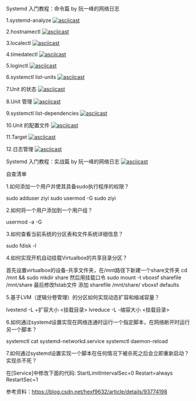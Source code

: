 Systemd 入门教程：命令篇 by 阮一峰的网络日志

1.systemd-analyze
[![asciicast](https://asciinema.org/a/nCzIwYNwjrny8WIBeRGNkWK5z.svg)](https://asciinema.org/a/nCzIwYNwjrny8WIBeRGNkWK5z)

2.hostnamectl
[![asciicast](https://asciinema.org/a/4Z3PGJzmuiS9M1i93LvM0meLO.svg)](https://asciinema.org/a/4Z3PGJzmuiS9M1i93LvM0meLO)

3.localectl
[![asciicast](https://asciinema.org/a/eSAsdjMy1g7k5JSuu2rFQhaz2.svg)](https://asciinema.org/a/eSAsdjMy1g7k5JSuu2rFQhaz2)

4.timedatectl
[![asciicast](https://asciinema.org/a/METVzo7iWwNK3wcPDx5xilS8q.svg)](https://asciinema.org/a/METVzo7iWwNK3wcPDx5xilS8q)

5.loginctl
[![asciicast](https://asciinema.org/a/GUtQ9x2XF9l10TD5UW8nwhRv1.svg)](https://asciinema.org/a/GUtQ9x2XF9l10TD5UW8nwhRv1)

6.systemctl list-units
[![asciicast](https://asciinema.org/a/UGpJJLbWNpn3B89uSwOhsw1o8.svg)](https://asciinema.org/a/UGpJJLbWNpn3B89uSwOhsw1o8)

7.Unit 的状态
[![asciicast](https://asciinema.org/a/pHrjeP63g4H9de4EJn6svPCJz.svg)](https://asciinema.org/a/pHrjeP63g4H9de4EJn6svPCJz)

8.Unit 管理
[![asciicast](https://asciinema.org/a/0Psn14Ee4N8BnZlCs69h1q8Mg.svg)](https://asciinema.org/a/0Psn14Ee4N8BnZlCs69h1q8Mg)

9.systemctl list-dependencies
[![asciicast](https://asciinema.org/a/TYTPPstaIRCx95IxPfZhW6Wz9.svg)](https://asciinema.org/a/TYTPPstaIRCx95IxPfZhW6Wz9)

10.Unit 的配置文件
[![asciicast](https://asciinema.org/a/xRXQDK82vcflti9nd4pJVJvJK.svg)](https://asciinema.org/a/xRXQDK82vcflti9nd4pJVJvJK)

11.Target
[![asciicast](https://asciinema.org/a/m4b3exvMU2ISB9zsbwYWj3Y47.svg)](https://asciinema.org/a/m4b3exvMU2ISB9zsbwYWj3Y47)

12.日志管理
[![asciicast](https://asciinema.org/a/GoOIf3Kq3w7MtE69GCA00ZubO.svg)](https://asciinema.org/a/GoOIf3Kq3w7MtE69GCA00ZubO)


Systemd 入门教程：实战篇 by 阮一峰的网络日志
[![asciicast](https://asciinema.org/a/r3EzjiqmrxrI8Wr5UJusdVztp.svg)](https://asciinema.org/a/r3EzjiqmrxrI8Wr5UJusdVztp)



自查清单

1.如何添加一个用户并使其具备sudo执行程序的权限？

sudo adduser ziyi
sudo usermod -G sudo ziyi

2.如何将一个用户添加到一个用户组？

usermod -a -G <groupname> <username>

3.如何查看当前系统的分区表和文件系统详细信息？

sudo fdisk -l 

4.如何实现开机自动挂载Virtualbox的共享目录分区？

首先设置virtualbox的设备-共享文件夹，在/mnt路径下新建一个share文件夹
cd /mnt && sudo mkdir share 
然后用挂载口令
sudo mount -t vboxsf sharefile /mnt/share
最后修改fstab文件
添加 sharefile /mnt/share/ vboxsf defaults

5.基于LVM（逻辑分卷管理）的分区如何实现动态扩容和缩减容量？

lvextend -L +扩容大小 <挂载目录>
lvreduce -L -缩容大小 <挂载目录>

6.如何通过systemd设置实现在网络连通时运行一个指定脚本，在网络断开时运行另一个脚本？

systemctl cat systemd-networkd.service 
systemctl daemon-reload

7.如何通过systemd设置实现一个脚本在任何情况下被杀死之后会立即重新启动？实现杀不死？

在[Service]中修改下面的代码:
StartLimitIntervalSec=0
Restart=always
RestartSec=1

参考资料：https://blog.csdn.net/hexf9632/article/details/93774198
